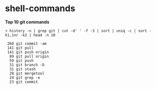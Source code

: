 # shell-commands

**Top 10 git commands**
```
➜ history -n | grep git | cut -d' ' -f -3 | sort | uniq -c | sort -k1,1nr -k2 | head -n 10

 268 git commit -am
 141 git pull
 141 git push origin
  89 git pull origin
  59 git push
  31 git branch -D
  31 git stash
  28 git mergetool
  24 git grep -e
  23 git commit
```
